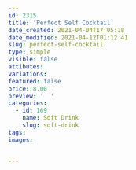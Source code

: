 ```yaml
---
id: 2315
title: 'Perfect Self Cocktail'
date_created: 2021-04-04T17:05:18
date_modified: 2021-04-12T01:12:41
slug: perfect-self-cocktail
type: simple
visible: false
attibutes: 
variations:
featured: false
price: 8.00
preview: '  '
categories: 
  - id: 169
    name: Soft Drink
    slug: soft-drink
tags: 
images: 


---
```



